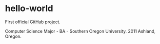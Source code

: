 # hello-world
First official GitHub project.

Computer Science Major - BA - Southern Oregon University.
2011 Ashland, Oregon.
